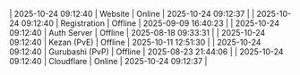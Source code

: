 | 2025-10-24 09:12:40 | Website | Online | 2025-10-24 09:12:37 |
| 2025-10-24 09:12:40 | Registration | Offline | 2025-09-09 16:40:23 |
| 2025-10-24 09:12:40 | Auth Server | Offline | 2025-08-18 09:33:31 |
| 2025-10-24 09:12:40 | Kezan (PvE) | Offline | 2025-10-11 12:51:30 |
| 2025-10-24 09:12:40 | Gurubashi (PvP) | Offline | 2025-08-23 21:44:06 |
| 2025-10-24 09:12:40 | Cloudflare | Online | 2025-10-24 09:12:37 |
